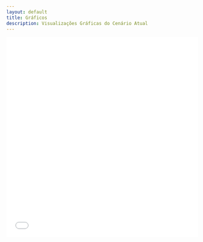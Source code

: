 ```yaml
---
layout: default
title: Gráficos
description: Visualizações Gráficas do Cenário Atual
---
```


<!-- 
Em href="" colocar dentro das aspas o link 
do caminho do arquivo audios.md do respectivo ano
-->

<div class = "row">
    <iframe style="border:none;" src="./dados/graficos/distancia_aos_familiares.htm" height="525" width="100%"></iframe>
</div>



<script src="https://cdn.plot.ly/plotly-latest.min.js"></script>
<style scoped>
.row {
    aligin-items: center;
    text-align: center;
}


</style>